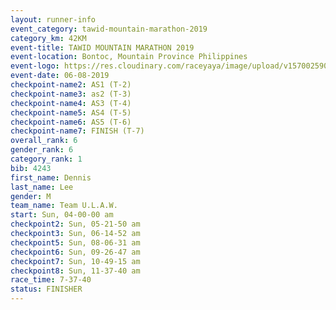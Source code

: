 ```yaml
---
layout: runner-info 
event_category: tawid-mountain-marathon-2019 
category_km: 42KM 
event-title: TAWID MOUNTAIN MARATHON 2019 
event-location: Bontoc, Mountain Province Philippines 
event-logo: https://res.cloudinary.com/raceyaya/image/upload/v1570025905/logo/tawid-mountain_shpquo.png 
event-date: 06-08-2019 
checkpoint-name2: AS1 (T-2) 
checkpoint-name3: as2 (T-3) 
checkpoint-name4: AS3 (T-4) 
checkpoint-name5: AS4 (T-5) 
checkpoint-name6: AS5 (T-6) 
checkpoint-name7: FINISH (T-7) 
overall_rank: 6
gender_rank: 6
category_rank: 1
bib: 4243
first_name: Dennis
last_name: Lee
gender: M
team_name: Team U.L.A.W.
start: Sun, 04-00-00 am
checkpoint2: Sun, 05-21-50 am
checkpoint3: Sun, 06-14-52 am
checkpoint5: Sun, 08-06-31 am
checkpoint6: Sun, 09-26-47 am
checkpoint7: Sun, 10-49-15 am
checkpoint8: Sun, 11-37-40 am
race_time: 7-37-40
status: FINISHER
---
```


